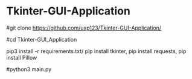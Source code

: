 # Tkinter-GUI-Application

#git clone https://github.com/uxp123/Tkinter-GUI-Application/

#cd Tkinter-GUI_Application

pip3 install -r requirements.txt/ pip install tkinter, pip install requests, pip install Pillow

#python3 main.py

